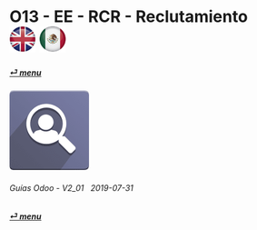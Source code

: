 # O13 - EE - RCR - Reclutamiento &nbsp;&nbsp;&nbsp;&nbsp; [![en-uk](/doc/img/en-uk_flag_button_small.png)](/en-uk/o13/ee/rcr/en-uk-o13-ee-rcr-recruitment-guides.md) [ ![es-mx](/doc/img/es-mx_flag_button_small.png)](/es-mx/o13/ee/rcr/es-mx-o13-ee-rcr-recruitment-guides.md)
#### [_&#x23CE; menu_](/es-mx/o13/ee/es-mx-o13-ee-guides-menu.md)  
### ![rcr](/doc/img/hr_recruitment.png)
	
###### Guías Odoo - V2_01 &nbsp; 2019-07-31  
**[_&#x23CE; menu_](/es-mx/o13/ee/es-mx-o13-ee-guides-menu.md)**  
